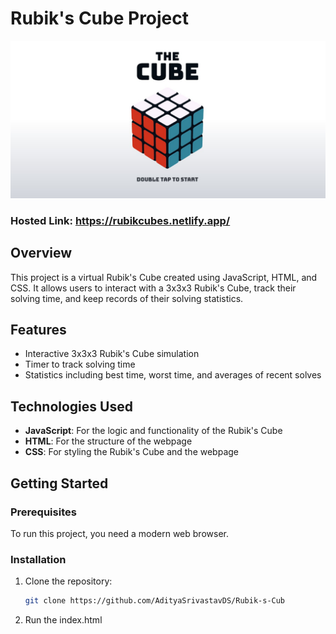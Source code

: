 # Rubik's Cube Project

![RubikCube](/assets/cube.jpg)

### Hosted Link: https://rubikcubes.netlify.app/

## Overview

This project is a virtual Rubik's Cube created using JavaScript, HTML, and CSS. It allows users to interact with a 3x3x3 Rubik's Cube, track their solving time, and keep records of their solving statistics.

## Features

- Interactive 3x3x3 Rubik's Cube simulation
- Timer to track solving time
- Statistics including best time, worst time, and averages of recent solves

## Technologies Used

- **JavaScript**: For the logic and functionality of the Rubik's Cube
- **HTML**: For the structure of the webpage
- **CSS**: For styling the Rubik's Cube and the webpage

## Getting Started

### Prerequisites

To run this project, you need a modern web browser.

### Installation

1. Clone the repository:
   ```bash
   git clone https://github.com/AdityaSrivastavDS/Rubik-s-Cub
2. Run the index.html
